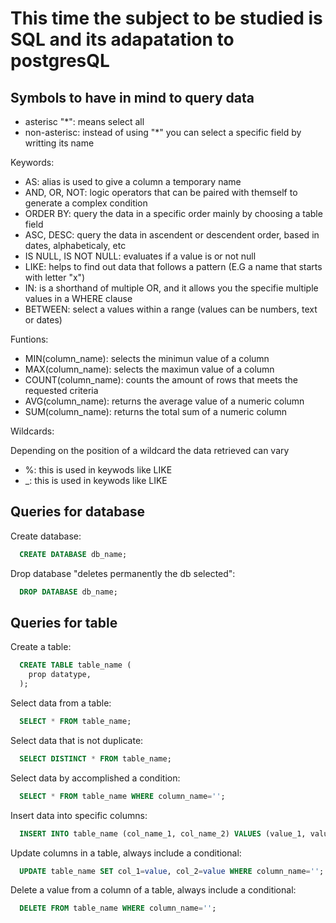 # This time the subject to be studied is SQL and its adapatation to postgresQL

## Symbols to have in mind to query data

- asterisc "\*": means select all
- non-asterisc: instead of using "\*" you can select a specific field by writting its name

Keywords:

- AS: alias is used to give a column a temporary name
- AND, OR, NOT: logic operators that can be paired with themself to generate a complex condition
- ORDER BY: query the data in a specific order mainly by choosing a table field
- ASC, DESC: query the data in ascendent or descendent order, based in dates, alphabeticaly, etc
- IS NULL, IS NOT NULL: evaluates if a value is or not null
- LIKE: helps to find out data that follows a pattern (E.G a name that starts with letter "x")
- IN: is a shorthand of multiple OR, and it allows you the specifie multiple values in a WHERE clause
- BETWEEN: select a values within a range (values can be numbers, text or dates)

Funtions:

- MIN(column_name): selects the minimun value of a column
- MAX(column_name): selects the maximun value of a column
- COUNT(column_name): counts the amount of rows that meets the requested criteria
- AVG(column_name): returns the average value of a numeric column
- SUM(column_name): returns the total sum of a numeric column

Wildcards:

Depending on the position of a wildcard the data retrieved can vary

- %: this is used in keywods like LIKE
- \_: this is used in keywods like LIKE

## Queries for database

Create database:

```sql
  CREATE DATABASE db_name;
```

Drop database "deletes permanently the db selected":

```sql
  DROP DATABASE db_name;
```

## Queries for table

Create a table:

```sql
  CREATE TABLE table_name (
    prop datatype,
  );
```

Select data from a table:

```sql
  SELECT * FROM table_name;
```

Select data that is not duplicate:

```sql
  SELECT DISTINCT * FROM table_name;
```

Select data by accomplished a condition:

```sql
  SELECT * FROM table_name WHERE column_name='';
```

Insert data into specific columns:

```sql
  INSERT INTO table_name (col_name_1, col_name_2) VALUES (value_1, value_2);
```

Update columns in a table, always include a conditional:

```sql
  UPDATE table_name SET col_1=value, col_2=value WHERE column_name='';
```

Delete a value from a column of a table, always include a conditional:

```sql
  DELETE FROM table_name WHERE column_name='';
```

